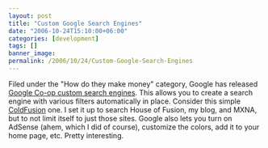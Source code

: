 ```yaml
---
layout: post
title: "Custom Google Search Engines"
date: "2006-10-24T15:10:00+06:00"
categories: [development]
tags: []
banner_image: 
permalink: /2006/10/24/Custom-Google-Search-Engines
---
```


Filed under the "How do they make money" category, Google has released <a href="http://www.google.com/coop/cse/overview">Google Co-op custom search engines</a>. This allows you to create a search engine with various filters automatically in place. Consider this simple <a href="http://www.google.com/coop/cse?cx=002988318612745418124%3Ae5ryuhjfoyq">ColdFusion</a> one. I set it up to search House of Fusion, my blog, and MXNA, but to not limit itself to just those sites. Google also lets you turn on AdSense (ahem, which I did of course), customize the colors, add it to your home page, etc. Pretty interesting.